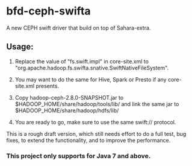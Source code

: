 # bfd-ceph-swifta
A new CEPH swift driver that build on top of Sahara-extra.
## Usage:
1) Replace the value of "fs.swift.impl" in core-site.xml to "org.apache.hadoop.fs.swifta.snative.SwiftNativeFileSystem".

2) You may want to do the same for Hive, Spark or Presto if any core-site.xml presents.

3) Copy hadoop-ceph-2.8.0-SNAPSHOT.jar to $HADOOP_HOME/share/hadoop/tools/lib/ and link the same jar to $HADOOP_HOME/share/hadoop/hdfs/lib/

4) You are ready to go, make sure to use the same swift:// protocol.


This is a rough draft version, which still needs effort to do a full test, bug fixes, to extend the functionality, and to improve the performance.

### This project only supports for Java 7 and above.
